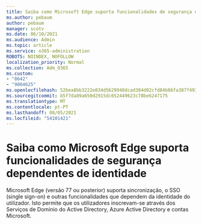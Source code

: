 ```yaml
---
title: Saiba como Microsoft Edge suporta funcionalidades de segurança dependentes de identidade
ms.author: pebaum
author: pebaum
manager: scotv
ms.date: 06/10/2021
ms.audience: Admin
ms.topic: article
ms.service: o365-administration
ROBOTS: NOINDEX, NOFOLLOW
localization_priority: Normal
ms.collection: Adm_O365
ms.custom:
- "8642"
- "9004625"
ms.openlocfilehash: 52bea8bb3222e034d5629948dcad384d02cfd84b86fa387f493c3ad0abfc069a
ms.sourcegitcommit: b5f7da89a650d2915dc652449623c78be6247175
ms.translationtype: MT
ms.contentlocale: pt-PT
ms.lasthandoff: 08/05/2021
ms.locfileid: "54101421"
---
```

# <a name="learn-how-microsoft-edge-supports-identity-dependent-security-features"></a>Saiba como Microsoft Edge suporta funcionalidades de segurança dependentes de identidade

Microsoft Edge (versão 77 ou posterior) suporta sincronização, o SSO (single sign-on) e outras funcionalidades que dependem da identidade do utilizador. Isto permite que os utilizadores inscrevam-se através dos Serviços de Domínio do Active Directory, Azure Active Directory e contas Microsoft.

